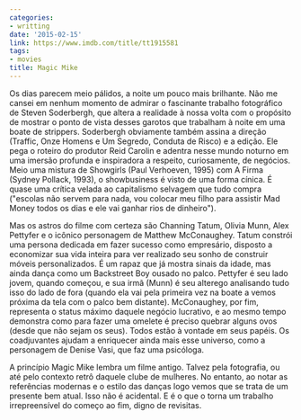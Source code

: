 ```yaml
---
categories:
- writting
date: '2015-02-15'
link: https://www.imdb.com/title/tt1915581
tags:
- movies
title: Magic Mike
---
```


Os dias parecem meio pálidos, a noite um pouco mais brilhante. Não me cansei em nenhum momento de admirar o fascinante trabalho fotográfico de Steven Soderbergh, que altera a realidade à nossa volta com o propósito de mostrar o ponto de vista desses garotos que trabalham à noite em uma boate de strippers. Soderbergh obviamente também assina a direção (Traffic, Onze Homens e Um Segredo, Conduta de Risco) e a edição. Ele pega o roteiro do produtor Reid Carolin e adentra nesse mundo noturno em uma imersão profunda e inspiradora a respeito, curiosamente, de negócios. Meio uma mistura de Showgirls (Paul Verhoeven, 1995) com A Firma (Sydney Pollack, 1993), o showbusiness é visto de uma forma cínica. É quase uma crítica velada ao capitalismo selvagem que tudo compra ("escolas não servem para nada, vou colocar meu filho para assistir Mad Money todos os dias e ele vai ganhar rios de dinheiro").

Mas os astros do filme com certeza são Channing Tatum, Olivia Munn, Alex Pettyfer e o icônico personagem de Matthew McConaughey. Tatum constrói uma persona dedicada em fazer sucesso como empresário, disposto a economizar sua vida inteira para ver realizado seu sonho de construir móveis personalizados. É um rapaz que já mostra sinais da idade, mas ainda dança como um Backstreet Boy ousado no palco. Pettyfer é seu lado jovem, quando começou, e sua irmã (Munn) é seu alterego analisando tudo isso do lado de fora (quando ela vai pela primeira vez na boate a vemos próxima da tela com o palco bem distante). McConaughey, por fim, representa o status máximo daquele negócio lucrativo, e ao mesmo tempo demonstra como para fazer uma omelete é preciso quebrar alguns ovos (desde que não sejam os seus). Todos estão à vontade em seus papéis. Os coadjuvantes ajudam a enriquecer ainda mais esse universo, como a personagem de Denise Vasi, que faz uma psicóloga.

A princípio Magic Mike lembra um filme antigo. Talvez pela fotografia, ou até pelo contexto retrô daquele clube de mulheres. No entanto, ao notar as referências modernas e o estilo das danças logo vemos que se trata de um presente bem atual. Isso não é acidental. E é o que o torna um trabalho irrepreensível do começo ao fim, digno de revisitas.